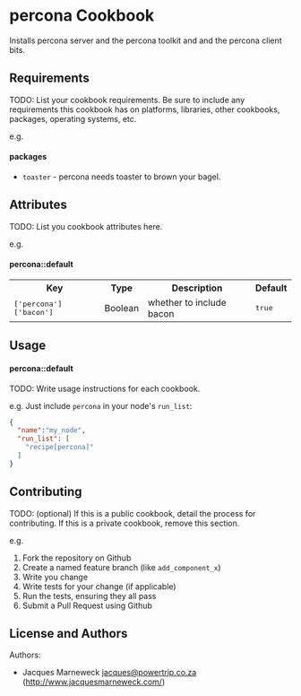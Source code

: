 percona Cookbook
================

Installs percona server and the percona toolkit and and the percona client bits.

Requirements
------------
TODO: List your cookbook requirements. Be sure to include any requirements this cookbook has on platforms, libraries, other cookbooks, packages, operating systems, etc.

e.g.
#### packages
- `toaster` - percona needs toaster to brown your bagel.

Attributes
----------
TODO: List you cookbook attributes here.

e.g.
#### percona::default
<table>
  <tr>
    <th>Key</th>
    <th>Type</th>
    <th>Description</th>
    <th>Default</th>
  </tr>
  <tr>
    <td><tt>['percona']['bacon']</tt></td>
    <td>Boolean</td>
    <td>whether to include bacon</td>
    <td><tt>true</tt></td>
  </tr>
</table>

Usage
-----
#### percona::default
TODO: Write usage instructions for each cookbook.

e.g.
Just include `percona` in your node's `run_list`:

```json
{
  "name":"my_node",
  "run_list": [
    "recipe[percona]"
  ]
}
```

Contributing
------------
TODO: (optional) If this is a public cookbook, detail the process for contributing. If this is a private cookbook, remove this section.

e.g.
1. Fork the repository on Github
2. Create a named feature branch (like `add_component_x`)
3. Write you change
4. Write tests for your change (if applicable)
5. Run the tests, ensuring they all pass
6. Submit a Pull Request using Github

License and Authors
-------------------

Authors:

 * Jacques Marneweck <jacques@powertrip.co.za> (http://www.jacquesmarneweck.com/)
